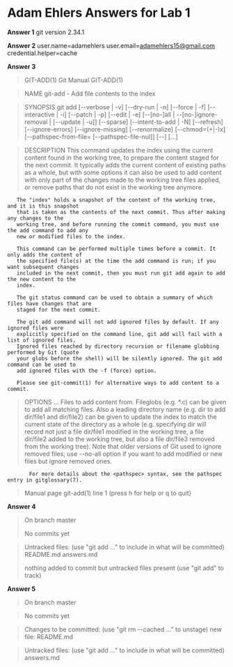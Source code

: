 # Adam Ehlers Answers for Lab 1

**Answer 1**
git version 2.34.1


**Answer 2**
user.name=adamehlers
user.email=adamehlers15@gmail.com
credential.helper=cache

**Answer 3**

>GIT-ADD(1)                                   Git Manual                                  GIT-ADD(1)

>NAME
>       git-add - Add file contents to the index

>SYNOPSIS
       git add [--verbose | -v] [--dry-run | -n] [--force | -f] [--interactive | -i] [--patch | -p]
                 [--edit | -e] [--[no-]all | --[no-]ignore-removal | [--update | -u]] [--sparse]
                 [--intent-to-add | -N] [--refresh] [--ignore-errors] [--ignore-missing] [--renormalize]
                 [--chmod=(+|-)x] [--pathspec-from-file=<file> [--pathspec-file-nul]]
                 [--] [<pathspec>...]

>DESCRIPTION
       This command updates the index using the current content found in the working tree, to
       prepare the content staged for the next commit. It typically adds the current content of
       existing paths as a whole, but with some options it can also be used to add content with
       only part of the changes made to the working tree files applied, or remove paths that do not
       exist in the working tree anymore.

       The "index" holds a snapshot of the content of the working tree, and it is this snapshot
       that is taken as the contents of the next commit. Thus after making any changes to the
       working tree, and before running the commit command, you must use the add command to add any
       new or modified files to the index.

       This command can be performed multiple times before a commit. It only adds the content of
       the specified file(s) at the time the add command is run; if you want subsequent changes
       included in the next commit, then you must run git add again to add the new content to the
       index.

       The git status command can be used to obtain a summary of which files have changes that are
       staged for the next commit.

       The git add command will not add ignored files by default. If any ignored files were
       explicitly specified on the command line, git add will fail with a list of ignored files.
       Ignored files reached by directory recursion or filename globbing performed by Git (quote
       your globs before the shell) will be silently ignored. The git add command can be used to
       add ignored files with the -f (force) option.

       Please see git-commit(1) for alternative ways to add content to a commit.

>OPTIONS
       <pathspec>...
           Files to add content from. Fileglobs (e.g.  *.c) can be given to add all matching files.
           Also a leading directory name (e.g.  dir to add dir/file1 and dir/file2) can be given to
           update the index to match the current state of the directory as a whole (e.g. specifying
           dir will record not just a file dir/file1 modified in the working tree, a file dir/file2
           added to the working tree, but also a file dir/file3 removed from the working tree).
           Note that older versions of Git used to ignore removed files; use --no-all option if you
           want to add modified or new files but ignore removed ones.

           For more details about the <pathspec> syntax, see the pathspec entry in gitglossary(7).
>Manual page git-add(1) line 1 (press h for help or q to quit)


**Answer 4**
>On branch master
>
>No commits yet

>Untracked files:
>  (use "git add <file>..." to include in what will be committed)
>        README.md
>        answers.md
>
>nothing added to commit but untracked files present (use "git add" to track)


**Answer 5**
>On branch master

>No commits yet

>Changes to be committed:
>  (use "git rm --cached <file>..." to unstage)
>        new file:   README.md

>Untracked files:
>  (use "git add <file>..." to include in what will be committed)
>        answers.md
